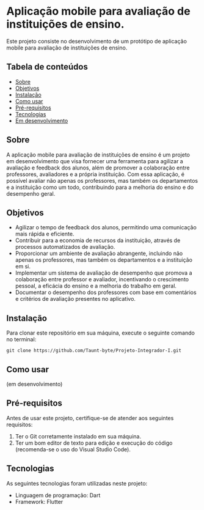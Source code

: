 # Aplicação mobile para avaliação de instituições de ensino.

Este projeto consiste no desenvolvimento de um protótipo de aplicação mobile para avaliação de instituições de ensino.

## Tabela de conteúdos

- [Sobre](#sobre)
- [Objetivos](#objetivos)
- [Instalação](#instalação)
- [Como usar](#como-usar)
- [Pré-requisitos](#pré-requisitos)
- [Tecnologias](#tecnologias)
- [Em desenvolvimento](#em-desenvolvimento)

## Sobre

A aplicação mobile para avaliação de instituições de ensino é um projeto em desenvolvimento que visa fornecer uma ferramenta para agilizar a avaliação e feedback dos alunos, além de promover a colaboração entre professores, avaliadores e a própria instituição. Com essa aplicação, é possível avaliar não apenas os professores, mas também os departamentos e a instituição como um todo, contribuindo para a melhoria do ensino e do desempenho geral.

## Objetivos

- Agilizar o tempo de feedback dos alunos, permitindo uma comunicação mais rápida e eficiente.
- Contribuir para a economia de recursos da instituição, através de processos automatizados de avaliação.
- Proporcionar um ambiente de avaliação abrangente, incluindo não apenas os professores, mas também os departamentos e a instituição em si.
- Implementar um sistema de avaliação de desempenho que promova a colaboração entre professor e avaliador, incentivando o crescimento pessoal, a eficácia do ensino e a melhoria do trabalho em geral.
- Documentar o desempenho dos professores com base em comentários e critérios de avaliação presentes no aplicativo.

## Instalação

Para clonar este repositório em sua máquina, execute o seguinte comando no terminal:

```
git clone https://github.com/Taunt-byte/Projeto-Integrador-I.git
```

## Como usar

(em desenvolvimento)

## Pré-requisitos

Antes de usar este projeto, certifique-se de atender aos seguintes requisitos:

1. Ter o Git corretamente instalado em sua máquina.
2. Ter um bom editor de texto para edição e execução do código (recomenda-se o uso do Visual Studio Code).

## Tecnologias

As seguintes tecnologias foram utilizadas neste projeto:

- Linguagem de programação: Dart
- Framework: Flutter
